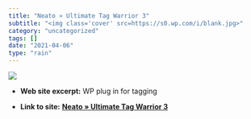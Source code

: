 ```yaml
---
title: "Neato » Ultimate Tag Warrior 3"
subtitle: "<img class='cover' src=https://s0.wp.com/i/blank.jpg>"
category: "uncategorized"
tags: []
date: "2021-04-06"
type: "rain"
---
```

<img class="cover" src=https://s0.wp.com/i/blank.jpg>



* **Web site excerpt:** WP plug in for tagging

* **Link to site:** **[Neato » Ultimate Tag Warrior 3](http://www.neato.co.nz/ultimate-tag-warrior)**